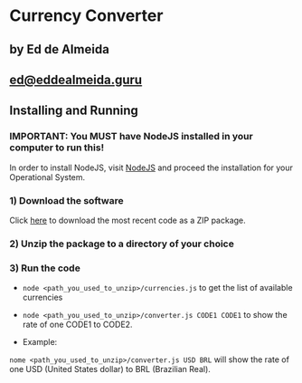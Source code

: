 # Currency Converter

## by Ed de Almeida
## ed@eddealmeida.guru


## Installing and Running

### IMPORTANT: You MUST have NodeJS installed in your computer to run this!

In order to install NodeJS, visit [NodeJS](https://nodejs.org/) and proceed the installation for your Operational System.

### 1) Download the software

Click [here](https://codeload.github.com/EdDeAlmeidaJr/currency_converter/zip/master) to download the most recent code as a ZIP package.

### 2) Unzip the package to a directory of your choice

### 3) Run the code

- ```node <path_you_used_to_unzip>/currencies.js``` to get the list of available currencies

- ```node <path_you_used_to_unzip>/converter.js CODE1 CODE1``` to show the rate of one CODE1 to CODE2.

- Example:

```nome <path_you_used_to_unzip>/converter.js USD BRL``` will show the rate of one USD (United States dollar) to BRL (Brazilian Real).